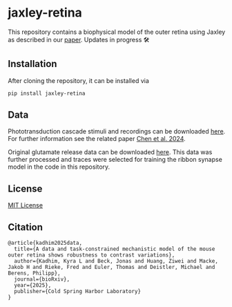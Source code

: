 # jaxley-retina
This repository contains a biophysical model of the outer retina using Jaxley as described in our [paper](https://www.biorxiv.org/content/10.1101/2025.10.20.683356v1). Updates in progress 🛠️

## Installation
After cloning the repository, it can be installed via
```sh
pip install jaxley-retina
```

## Data
Phototransduction cascade stimuli and recordings can be downloaded [here](https://datadryad.org/dataset/doi:10.5061/dryad.q2bvq83vg). For further information see the related paper [Chen et al. 2024](https://elifesciences.org/articles/93795).

Original glutamate release data can be downloaded [here](https://zenodo.org/records/3760607). This data was further processed and traces were selected for training the ribbon synapse model in the code in this repository.

## License
[MIT License](https://github.com/berenslab/jaxley-retina/blob/main/LICENSE)

## Citation
```
@article{kadhim2025data,
  title={A data and task-constrained mechanistic model of the mouse outer retina shows robustness to contrast variations},
  author={Kadhim, Kyra L and Beck, Jonas and Huang, Ziwei and Macke, Jakob H and Rieke, Fred and Euler, Thomas and Deistler, Michael and Berens, Philipp},
  journal={bioRxiv},
  year={2025},
  publisher={Cold Spring Harbor Laboratory}
}
```